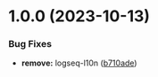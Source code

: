 # 1.0.0 (2023-10-13)


### Bug Fixes

* **remove:** logseq-l10n ([b710ade](https://github.com/YU000jp/logseq-plugin-side-block/commit/b710adefe5fe20f86f6ce115faac7e734807b879))
